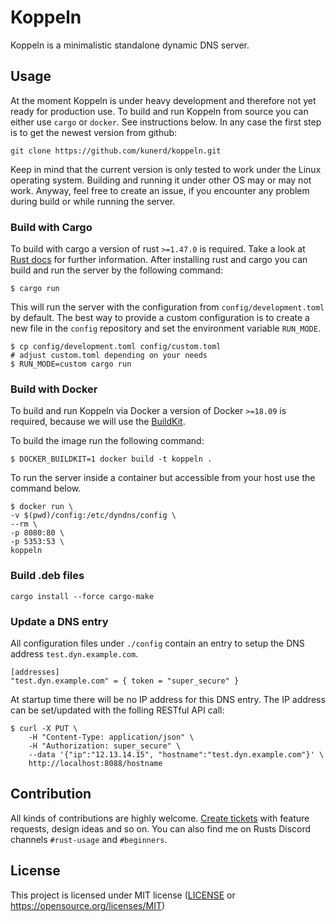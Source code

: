 # Koppeln
Koppeln is a minimalistic standalone dynamic DNS server.

## Usage
At the moment Koppeln is under heavy development and therefore not yet ready for production use.
To build and run Koppeln from source you can either use `cargo` or `docker`. See instructions below. In any case the first step is to get the newest version from github:

```
git clone https://github.com/kunerd/koppeln.git
```

Keep in mind that the current version is only tested to work under the Linux operating system. Building and running it under other OS may or may not work. Anyway, feel free to create an issue, if you encounter any problem during build or while running the server. 

### Build with Cargo
To build with cargo a version of rust `>=1.47.0` is required. Take a look at [Rust docs](https://doc.rust-lang.org/cargo/getting-started/installation.html) for further information.
After installing rust and cargo you can build and run the server by the following command:

```
$ cargo run
```

This will run the server with the configuration from `config/development.toml` by default. The best way to provide a custom configuration is to create a new file in the `config` repository and set the environment variable `RUN_MODE`.

```
$ cp config/development.toml config/custom.toml
# adjust custom.toml depending on your needs
$ RUN_MODE=custom cargo run
```

### Build with Docker
To build and run Koppeln via Docker a version of Docker `>=18.09` is required, because we will use the [BuildKit](https://docs.docker.com/develop/develop-images/build_enhancements/). 

To build the image run the following command:
```
$ DOCKER_BUILDKIT=1 docker build -t koppeln .

```

To run the server inside a container but accessible from your host use the command below.
```
$ docker run \
-v $(pwd)/config:/etc/dyndns/config \
--rm \
-p 8080:80 \
-p 5353:53 \
koppeln
```

### Build .deb files
```
cargo install --force cargo-make
```

### Update a DNS entry
All configuration files under `./config` contain an entry to setup the DNS address `test.dyn.example.com`.

```
[addresses]
"test.dyn.example.com" = { token = "super_secure" }
```

At startup time there will be no IP address for this DNS entry. The IP address can be set/updated with the folling RESTful API call:

```
$ curl -X PUT \
	-H "Content-Type: application/json" \
	-H "Authorization: super_secure" \
	--data '{"ip":"12.13.14.15", "hostname":"test.dyn.example.com"}' \
	http://localhost:8088/hostname
```

## Contribution
All kinds of contributions are highly welcome. [Create tickets](https://github.com/kunerd/koppeln/issues/new) with feature requests, design ideas and so on. You can also find me on Rusts Discord channels `#rust-usage` and `#beginners`.

## License
This project is licensed under MIT license ([LICENSE](LICENSE.md) or https://opensource.org/licenses/MIT)

